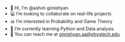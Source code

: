 - 👋 Hi, I’m @ashot-gimishyan
- 💻 I’m looking to collaborate on real-life projects
- 📊 I’m interested in Probability and Game Theory
- 🐍 I’m currently learning Python and Data analysis
- 💌 You can reach me at gimishyan.aa@phystech.edu

